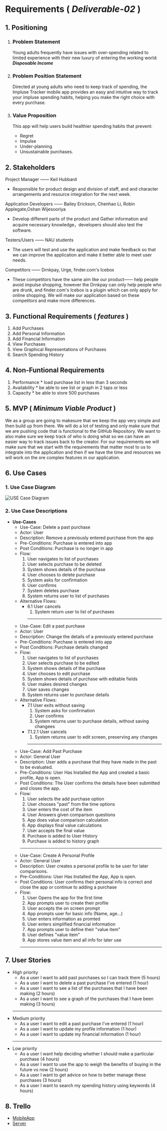 # Requirements ( *Deliverable-02* )

## 1. Positioning
  1. ### Problem Statement
     Young adults frequently have issues with over-spending related to limited experience with their new luxury of entering the working world: ***Disposable Income***  

  1. ### Problem Position Statement
     Directed at young adults who need to keep track of spending, the Impluse Tracker mobile app provides an easy and intuitive way to track your impluse spending habits, helping you make the right choice with every purchase. 
    

  1. ### Value Proposition 
      This app will help users build healthier spending habits that prevent: 
        * Regret
        * Impulse
        * Under-planning
        * Unsustainable purchases.

## 2. Stakeholders
   Project Manager ——  Keil Hubbard
  *  Responsible for product design and division of staff, and  and character arrangements and resource integration for the next week.
    
   Application Developers ——  Bailey Erickson, Chenhao Li, Robin Applegate,Oshan Wijesooriya 
  * Develop different parts of the product and Gather information and acquire necessary knowledge，developers should also test the software.
  
   Testers/Users —— NAU students 
  * The users will test and use the application and make feedback so that we can improve the application and make it better able to meet user needs.
  
   Competitors —— Drnkpay, Urge, finder.com's Icebox 
  * These competitors have the same aim like our product—— help people avoid impulse shopping, however the Drnkpay can only help people who are drunk, and finder.com's Icebox is a plugin which can only apply for online shopping. We will make our application based on these competitors and make more differences.
## 3. Functional Requirements ( *features* )
  1. Add Purchases
  2. Add Personal Information
  3. Add Financial Information
  4. View Purchases
  5. View Graphical Representations of Purchases
  6. Search Spending History

## 4. Non-Funtional Requirements
  1. Performance
    * load purchase list in less than 3 seconds
  2. Availability
    * be able to see list or graph in 2 taps or less
  3. Capacity
    * be able to store 500 purchases

## 5. MVP ( *Minimum Viable Product* )
  We as a group are going to makesure that we keep the app very simple and then build up from there. We will do a lot of testing and only make sure that we are pushing code that is functional to the GitHub Repository. We want to also make sure we keep track of who is doing what so we can have an easier way to track issues back to the creator. For our requirements we will make sure that we start with the requirements that matter most to us to integrate into the application and then if we have the time and resources we will work on the ore complex features in our application. 

## 6. Use Cases
  ### 1. Use Case Diagram
![USE Case Diagram](/img/use-cases.jpg)  
  ### 2. Use Case Descriptions
  * **Use-Cases**
    * Use-Case: Delete a past purchase
    * Actor: User
    * Description: Remove a previously entered purchase from the app
    * Pre-Conditions: Purchase is entered into app
    * Post Conditions: Purchase is no longer in app
    * Flow:
      1. User navigates to list of purchases
      2. User selects purchase to be deleted
      3. System shows details of the purchase
      4. User chooses to delete purchase
      5. System asks for confirmation
      6. User confirms
      7. System deletes purchase
      8. System returns user to list of purchases
    * Alternative Flows:
      * 6.1 User cancels
          1. System return user to list of purchases
          <hr/>
    * Use-Case: Edit a past purchase
    * Actor: User
    * Description: Change the details of a previously entered purchase
    * Pre-Conditions: Purchase is entered into app
    * Post Conditions: Purchase details changed
    * Flow:
      1. User navigates to list of purchases
      2. User selects purchase to be edited
      3. System shows details of the purchase
      4. User chooses to edit purchase
      5. System shows details of purchase with editable fields
      6. User makes desired changes
      7. User saves changes
      8. System returns user to purchase details
    * Alternative Flows:
      * 7.1 User exits without saving
          1. System asks for confirmation
          2. User confirms
          3. System returns user to purchase details, without saving changees
      * 7.1.2.1 User cancels
          1. System returns user to edit screen, preserving any changes
          <hr/>
    * Use-Case: Add Past Purchase
    * Actor: General User
    * Description: User adds a purchase that they have made in the past to be evaluated.
    * Pre-Conditions: User Has Installed the App and created a basic profile, App is open.
    * Post Conditions: The User confirms the details have been submitted and closes the app.
    * Flow:  
      1. User selects the add purchase option
      2. User chooses "past" from the time options
      3. User enters the cost of the item
      4. User Answers given comparison questions
      5. App does value comparison calculation 
      6. App displays final value calculations
      7. User accepts the final value
      8. Purchase is added to User History
      9. Purchase is added to history graph
      <hr/>
    * Use-Case: Create A Personal Profile
    * Actor: General User
    * Description: User creates a personal profile to be user for later comparisons.
    * Pre-Conditions: User Has Installed the App, App is open.
    * Post Conditions: User confirms their personal info is correct and close the app or continue to adding a purchase
    * Flow:  
      1. User Opens the app for the first time
      2. App prompts user to create their profile
      3. User accepts the on screen prompt
      4. App prompts user for basic info (Name, age...)
      5. User enters information as promted
      6. User enters simplified financial information
      7. App prompts user to define their "value item"
      8. User defines "value item"
      9. App stores value item and all info for later use  
      <hr/>

## 7. User Stories
  * High priority
    * As a user I want to add past purchases so I can track them (5 hours)
    * As a user I want to delete a past purchase I've entered (1 hour)
    * As a user I want to see a list of the purchases that I have been making (2 hours)
    * As a user I want to see a graph of the purchases that I have been making (3 hours)
    <hr/>
  * Medium priority
    * As a user I want to edit a past purchase I've entered (1 hour)
    * As a user I want to update my profile information (1 hour)
    * As a user I want to update my financial information (1 hour)
    <hr/>
  * Low priority
    * As a user I want help deciding whether I should make a particular purchase (4 hours)
    * As a user I want to use the app to weigh the benefits of buying in the future vs now (2 hours)
    * As a user I want to get advice on how to better manage these purchases (3 hours)
    * As a user I want to search my spending history using keywords (4 hours)

## 8. Trello
* [MobileApp](https://trello.com/b/X2UE7Wrn/impulse-app)
* [Server](https://trello.com/b/PRMQZK8a/impulse-server)
